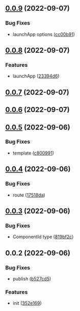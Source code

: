 

## [0.0.9](https://github.com/JasKang/miniprogram-test-util/compare/0.0.8...0.0.9) (2022-09-07)


### Bug Fixes

* launchApp options ([cc00b91](https://github.com/JasKang/miniprogram-test-util/commit/cc00b913b786e0cacc9d531811e500e1085e941f))

## [0.0.8](https://github.com/JasKang/miniprogram-test-util/compare/0.0.7...0.0.8) (2022-09-07)


### Features

* launchApp ([23394d6](https://github.com/JasKang/miniprogram-test-util/commit/23394d6bc79d1750c0596ca0b57143b26c6dad4f))

## [0.0.7](https://github.com/JasKang/miniprogram-test-util/compare/0.0.6...0.0.7) (2022-09-07)

## [0.0.6](https://github.com/JasKang/miniprogram-test-util/compare/0.0.5...0.0.6) (2022-09-07)

## [0.0.5](https://github.com/JasKang/miniprogram-test-util/compare/0.0.4...0.0.5) (2022-09-06)


### Bug Fixes

* template ([c800991](https://github.com/JasKang/miniprogram-test-util/commit/c8009913642f59833cc7c0ddc0051ad9a15189ae))

## [0.0.4](https://github.com/JasKang/miniprogram-test-util/compare/0.0.3...0.0.4) (2022-09-06)


### Bug Fixes

* route ([17518da](https://github.com/JasKang/miniprogram-test-util/commit/17518dae035d9c1ce672b45e67499589cfdceb08))

## [0.0.3](https://github.com/JasKang/miniprogram-test-util/compare/0.0.2...0.0.3) (2022-09-06)


### Bug Fixes

* ComponentId type ([819bf2c](https://github.com/JasKang/miniprogram-test-util/commit/819bf2c2e90e27b02a88f03c8e4ada90679a90b8))

## 0.0.2 (2022-09-06)


### Bug Fixes

* publish ([b527cd5](https://github.com/JasKang/miniprogram-test-util/commit/b527cd5a37136cab3aea32b8104b56acb2e6b1f9))


### Features

* init ([352e169](https://github.com/JasKang/miniprogram-test-util/commit/352e1696277ceb0707345c14e02f720c17e9c185))